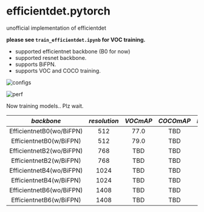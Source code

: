 # efficientdet.pytorch
unofficial implementation of efficientdet

**please see `train_efficientdet.ipynb` for VOC training.**

- supported efficientnet backbone (B0 for now)
- supported resnet backbone.
- supports BiFPN.
- supports VOC and COCO training.

![configs](https://miro.medium.com/max/678/1*hGTQY4XHbAtPch7nLEp12g.png)

![perf](https://miro.medium.com/max/1922/1*QVVzgKBg7P4nbKHcnO1uKQ.png)

Now training models.. Plz wait.

|*backbone*|*resolution*|*VOCmAP*    |*COCOmAP*|*Inference[ms]*|*model*|
|:------:|:------------:|:----------:|:-------:|:-------------:|:-----:|
|EfficientnetB0(wo/BiFPN)|512      |77.0       |TBD         |               |       |
|EfficientnetB0(w/BiFPN) |512      |79.0       |TBD         |               |       |
|EfficientnetB2(wo/BiFPN)|768      |TBD       |TBD         |               |       |
|EfficientnetB2(w/BiFPN) |768      |TBD       |TBD         |               |       |
|EfficientnetB4(wo/BiFPN)|1024      |TBD       |TBD         |               |       |
|EfficientnetB4(w/BiFPN) |1024      |TBD       |TBD         |               |       |
|EfficientnetB6(wo/BiFPN)|1408      |TBD       |TBD         |               |       |
|EfficientnetB6(w/BiFPN) |1408      |TBD       |TBD         |               |       |
